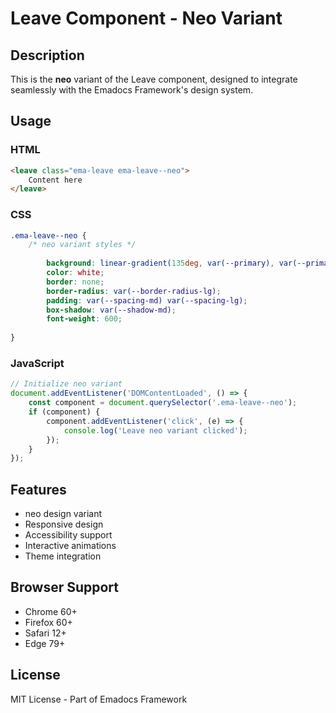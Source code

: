 # Leave Component - Neo Variant

## Description
This is the **neo** variant of the Leave component, designed to integrate seamlessly with the Emadocs Framework's design system.

## Usage

### HTML
```html
<leave class="ema-leave ema-leave--neo">
    Content here
</leave>
```

### CSS
```css
.ema-leave--neo {
    /* neo variant styles */
    
        background: linear-gradient(135deg, var(--primary), var(--primary-dark));
        color: white;
        border: none;
        border-radius: var(--border-radius-lg);
        padding: var(--spacing-md) var(--spacing-lg);
        box-shadow: var(--shadow-md);
        font-weight: 600;
    
}
```

### JavaScript
```javascript
// Initialize neo variant
document.addEventListener('DOMContentLoaded', () => {
    const component = document.querySelector('.ema-leave--neo');
    if (component) {
        component.addEventListener('click', (e) => {
            console.log('Leave neo variant clicked');
        });
    }
});
```

## Features
- neo design variant
- Responsive design
- Accessibility support
- Interactive animations
- Theme integration

## Browser Support
- Chrome 60+
- Firefox 60+
- Safari 12+
- Edge 79+

## License
MIT License - Part of Emadocs Framework
